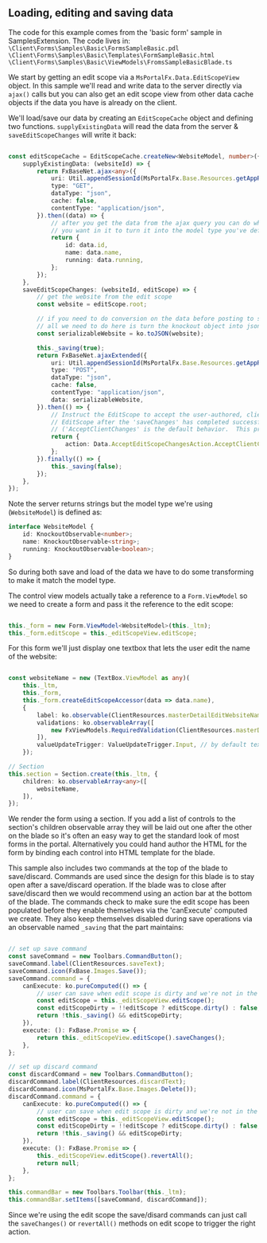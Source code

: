 
<a name="loading-editing-and-saving-data"></a>
## Loading, editing and saving data

The code for this example comes from the 'basic form' sample in SamplesExtension. The code lives in:
`\Client\Forms\Samples\Basic\FormsSampleBasic.pdl`
`\Client\Forms\Samples\Basic\Templates\FormSampleBasic.html`
`\Client\Forms\Samples\Basic\ViewModels\FromsSampleBasicBlade.ts`

We start by getting an edit scope via a `MsPortalFx.Data.EditScopeView` object. In this sample we'll read and write
data to the server directly via `ajax()` calls but you can also get an edit scope view from other data cache objects
if the data you have is already on the client.

We'll load/save our data by creating an `EditScopeCache` object and defining two functions. `supplyExistingData` will
read the data from the server & `saveEditScopeChanges` will write it back:

```typescript

const editScopeCache = EditScopeCache.createNew<WebsiteModel, number>({
    supplyExistingData: (websiteId) => {
        return FxBaseNet.ajax<any>({
            uri: Util.appendSessionId(MsPortalFx.Base.Resources.getAppRelativeUri("/api/Websites/" + websiteId)), // this particular endpoint requires sessionId to be in query string
            type: "GET",
            dataType: "json",
            cache: false,
            contentType: "application/json",
        }).then((data) => {
            // after you get the data from the ajax query you can do whatever transforms
            // you want in it to turn it into the model type you've defined
            return {
                id: data.id,
                name: data.name,
                running: data.running,
            };
        });
    },
    saveEditScopeChanges: (websiteId, editScope) => {
        // get the website from the edit scope
        const website = editScope.root;

        // if you need to do conversion on the data before posting to server you can do that
        // all we need to do here is turn the knockout object into json
        const serializableWebsite = ko.toJSON(website);

        this._saving(true);
        return FxBaseNet.ajaxExtended({
            uri: Util.appendSessionId(MsPortalFx.Base.Resources.getAppRelativeUri("/api/Websites/" + websiteId)),
            type: "POST",
            dataType: "json",
            cache: false,
            contentType: "application/json",
            data: serializableWebsite,
        }).then(() => {
            // Instruct the EditScope to accept the user-authored, client-side changes as the new state of the
            // EditScope after the 'saveChanges' has completed successfully.
            // ('AcceptClientChanges' is the default behavior.  This promise could also be resolved with 'null' or 'undefined'.)
            return {
                action: Data.AcceptEditScopeChangesAction.AcceptClientChanges,
            };
        }).finally(() => {
            this._saving(false);
        });
    },
});

```

Note the server returns strings but the model type we're using (`WebsiteModel`) is defined as:

```ts
interface WebsiteModel {
    id: KnockoutObservable<number>;
    name: KnockoutObservable<string>;
    running: KnockoutObservable<boolean>;
}
```

So during both save and load of the data we have to do some transforming to make it match the model type.

The control view models actually take a reference to a `Form.ViewModel` so we need to create a form and pass it the
reference to the edit scope:

```typescript

this._form = new Form.ViewModel<WebsiteModel>(this._ltm);
this._form.editScope = this._editScopeView.editScope;

```

For this form we'll just display one textbox that lets the user edit the name of the
website:

```typescript

const websiteName = new (TextBox.ViewModel as any)(
    this._ltm,
    this._form,
    this._form.createEditScopeAccessor(data => data.name),
    {
        label: ko.observable(ClientResources.masterDetailEditWebsiteNameLabel),
        validations: ko.observableArray([
            new FxViewModels.RequiredValidation(ClientResources.masterDetailEditWebsiteNameRequired),
        ]),
        valueUpdateTrigger: ValueUpdateTrigger.Input, // by default textboxes only update the value when the user moves focus. Since we don't do any expensive validation we can get updates on keypress
    });

// Section
this.section = Section.create(this._ltm, {
    children: ko.observableArray<any>([
        websiteName,
    ]),
});

```

We render the form using a section. If you add a list of controls to the section's children observable array they will be laid out one after the
other on the blade so it's often an easy way to get the standard look of most forms in the portal. Alternatively you could hand author the HTML
for the form by binding each control into HTML template for the blade.

This sample also includes two commands at the top of the blade to save/discard. Commands are used since the design for this blade is
to stay open after a save/discard operation. If the blade was to close after save/discard then we would recommend using an action bar
at the bottom of the blade. The commands check to make sure the edit scope has been populated before they enable themselves via
the 'canExecute' computed we create. They also keep themselves disabled during save operations via an observable named `_saving`
that the part maintains:

```typescript

// set up save command
const saveCommand = new Toolbars.CommandButton();
saveCommand.label(ClientResources.saveText);
saveCommand.icon(FxBase.Images.Save());
saveCommand.command = {
    canExecute: ko.pureComputed(() => {
        // user can save when edit scope is dirty and we're not in the middle of a save operation
        const editScope = this._editScopeView.editScope();
        const editScopeDirty = !!editScope ? editScope.dirty() : false;
        return !this._saving() && editScopeDirty;
    }),
    execute: (): FxBase.Promise => {
        return this._editScopeView.editScope().saveChanges();
    },
};

// set up discard command
const discardCommand = new Toolbars.CommandButton();
discardCommand.label(ClientResources.discardText);
discardCommand.icon(MsPortalFx.Base.Images.Delete());
discardCommand.command = {
    canExecute: ko.pureComputed(() => {
        // user can save when edit scope is dirty and we're not in the middle of a save operation
        const editScope = this._editScopeView.editScope();
        const editScopeDirty = !!editScope ? editScope.dirty() : false;
        return !this._saving() && editScopeDirty;
    }),
    execute: (): FxBase.Promise => {
        this._editScopeView.editScope().revertAll();
        return null;
    },
};

this.commandBar = new Toolbars.Toolbar(this._ltm);
this.commandBar.setItems([saveCommand, discardCommand]);

```

Since we're using the edit scope the save/disard commands can just call the `saveChanges()` or `revertAll()` methods on edit scope
to trigger the right action.
